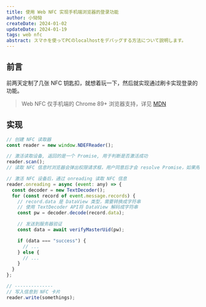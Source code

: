 ```yaml
---
title: 使用 Web NFC 实现手机端浏览器的登录功能
author: 小恸恸
createDate: 2024-01-02
updateDate: 2024-01-19
tags: web nfc
abstract: スマホを使ってPCのlocalhostをデバッグする方法について説明します。
---
```


## 前言

前两天定制了几张 NFC 钥匙扣，就想着玩一下，然后就实现通过刷卡实现登录的功能。

> Web NFC 仅手机端的 Chrome 89+ 浏览器支持，详见 [MDN](https://developer.mozilla.org/en-US/docs/Web/API/Web_NFC_API#browser_compatibility)

## 实现

```js
// 创建 NFC 读取器
const reader = new window.NDEFReader();

// 激活读取设备, 返回的是一个 Promise, 用于判断是否激活成功
reader.scan();
// 读取 NFC 信息时浏览器会弹出权限请求框，用户同意后才会 resolve Promise，如果用户拒绝，则会报错

// 激活 NFC 设备后，通过 onreading 读取 NFC 信息
reader.onreading = async (event: any) => {
  const decoder = new TextDecoder();
  for (const record of event.message.records) {
    // record.data 是 DataView 类型，需要转换成字符串
    // 使用 TextDecoder API将 DataView 解码成字符串
    const pw = decoder.decode(record.data);

    // 发送到服务器验证
    const data = await verifyMasterUid(pw);

    if (data === "success") {
      // ...
    } else {
      // ...
    }
  }
};

// --------------
// 写入信息到 NFC 卡片
reader.write(somethings);
```
